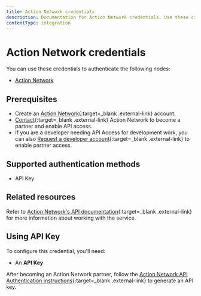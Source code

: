 ```yaml
---
title: Action Network credentials
description: Documentation for Action Network credentials. Use these credentials to authenticate Action Network in n8n, a workflow automation platform.
contentType: integration
---
```


# Action Network credentials

You can use these credentials to authenticate the following nodes:

- [Action Network](/integrations/builtin/app-nodes/n8n-nodes-base.actionnetwork/)

## Prerequisites

- Create an [Action Network](https://actionnetwork.org/){:target=_blank .external-link} account.
- [Contact](https://actionnetwork.org/contact){:target=_blank .external-link} Action Network to become a partner and enable API access.
- If you are a developer needing API Access for development work, you can also [Request a developer account](https://actionnetwork.org/developers){:target=_blank .external-link} to enable partner access.

## Supported authentication methods

- API Key

## Related resources

Refer to [Action Network's API documentation](https://actionnetwork.org/docs/){:target=_blank .external-link} for more information about working with the service.

## Using API Key

To configure this credential, you'll need:

- An **API Key**

After becoming an Action Network partner, follow the [Action Network API Authentication instructions](https://actionnetwork.org/docs/v2/#auth){:target=_blank .external-link} to generate an API key.
